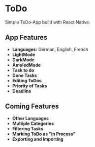# ToDo
Simple ToDo-App build with React Native.

## App Features
- **Languages:** German, English, French
- **LightMode**
- **DarkMode**
- **AmoledMode**
- **Task to do**
- **Done Tasks**
- **Editing ToDos**
- **Priority of Tasks**
- **Deadline**

## Coming Features
- **Other Languages**
- **Multiple Categories**
- **Filtering Tasks**
- **Marking ToDo as "In Process"**
- **Exporting and Importing**
